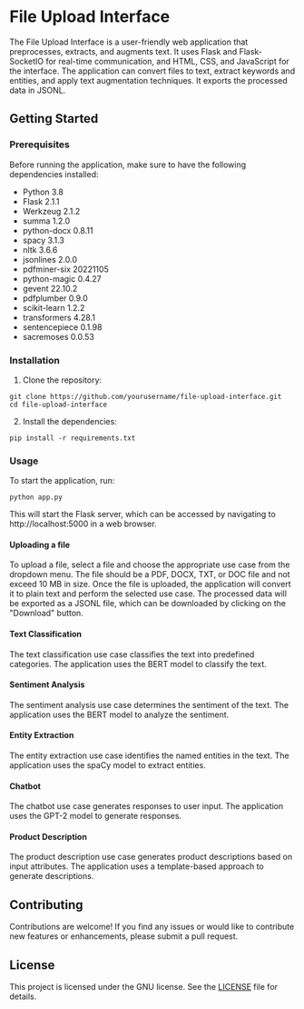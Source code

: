 # File Upload Interface

The File Upload Interface is a user-friendly web application that preprocesses, extracts, and augments text. It uses Flask and Flask-SocketIO for real-time communication, and HTML, CSS, and JavaScript for the interface. The application can convert files to text, extract keywords and entities, and apply text augmentation techniques. It exports the processed data in JSONL.

## Getting Started

### Prerequisites

Before running the application, make sure to have the following dependencies installed:

- Python 3.8
- Flask 2.1.1
- Werkzeug 2.1.2
- summa 1.2.0
- python-docx 0.8.11
- spacy 3.1.3
- nltk 3.6.6
- jsonlines 2.0.0
- pdfminer-six 20221105
- python-magic 0.4.27
- gevent 22.10.2
- pdfplumber 0.9.0
- scikit-learn 1.2.2
- transformers 4.28.1
- sentencepiece 0.1.98
- sacremoses 0.0.53

### Installation

1. Clone the repository:

```
git clone https://github.com/yourusername/file-upload-interface.git
cd file-upload-interface
```

2. Install the dependencies:

```
pip install -r requirements.txt
```

### Usage

To start the application, run:

```
python app.py
```

This will start the Flask server, which can be accessed by navigating to http://localhost:5000 in a web browser.

#### Uploading a file

To upload a file, select a file and choose the appropriate use case from the dropdown menu. The file should be a PDF, DOCX, TXT, or DOC file and not exceed 10 MB in size. Once the file is uploaded, the application will convert it to plain text and perform the selected use case. The processed data will be exported as a JSONL file, which can be downloaded by clicking on the "Download" button.

#### Text Classification

The text classification use case classifies the text into predefined categories. The application uses the BERT model to classify the text.

#### Sentiment Analysis

The sentiment analysis use case determines the sentiment of the text. The application uses the BERT model to analyze the sentiment.

#### Entity Extraction

The entity extraction use case identifies the named entities in the text. The application uses the spaCy model to extract entities.

#### Chatbot

The chatbot use case generates responses to user input. The application uses the GPT-2 model to generate responses.

#### Product Description

The product description use case generates product descriptions based on input attributes. The application uses a template-based approach to generate descriptions.

## Contributing

Contributions are welcome! If you find any issues or would like to contribute new features or enhancements, please submit a pull request.

## License

This project is licensed under the GNU license. See the [LICENSE](LICENSE) file for details.
